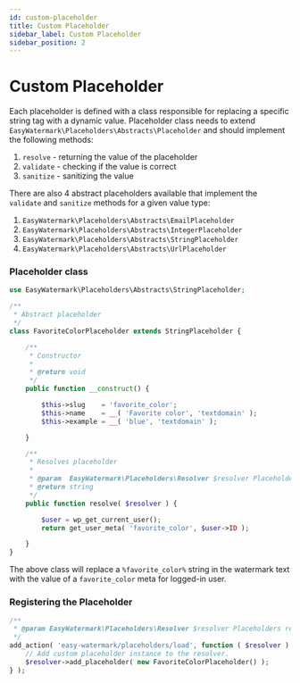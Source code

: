 ```yaml
---
id: custom-placeholder
title: Custom Placeholder
sidebar_label: Custom Placeholder
sidebar_position: 2
---
```


# Custom Placeholder

Each placeholder is defined with a class responsible for replacing a specific string tag with a dynamic value. Placeholder class needs to extend `EasyWatermark\Placeholders\Abstracts\Placeholder` and should implement the following methods:

1. `resolve` - returning the value of the placeholder
2. `validate` - checking if the value is correct
3. `sanitize` - sanitizing the value

There are also 4 abstract placeholders available that implement the `validate` and `sanitize` methods for a given value type:

1. `EasyWatermark\Placeholders\Abstracts\EmailPlaceholder`
2. `EasyWatermark\Placeholders\Abstracts\IntegerPlaceholder`
3. `EasyWatermark\Placeholders\Abstracts\StringPlaceholder`
4. `EasyWatermark\Placeholders\Abstracts\UrlPlaceholder`

### Placeholder class

```php
use EasyWatermark\Placeholders\Abstracts\StringPlaceholder;

/**
 * Abstract placeholder
 */
class FavoriteColorPlaceholder extends StringPlaceholder {

	/**
	 * Constructor
	 *
	 * @return void
	 */
	public function __construct() {

		$this->slug    = 'favorite_color';
		$this->name    = __( 'Favorite color', 'textdomain' );
		$this->example = __( 'blue', 'textdomain' );

	}

	/**
	 * Resolves placeholder
	 *
	 * @param  EasyWatermark\Placeholders\Resolver $resolver Placeholders resolver instance.
	 * @return string
	 */
	public function resolve( $resolver ) {

		$user = wp_get_current_user();
		return get_user_meta( 'favorite_color', $user->ID );

	}
}

```

The above class will replace a `%favorite_color%` string in the watermark text with the value of a `favorite_color` meta for logged-in user.

### Registering the Placeholder

```php
/**
 * @param EasyWatermark\Placeholders\Resolver $resolver Placeholders resolver instance.
 */
add_action( 'easy-watermark/placeholders/load', function ( $resolver ) {
    // Add custom placeholder instance to the resolver.
    $resolver->add_placeholder( new FavoriteColorPlaceholder() );
} );
```